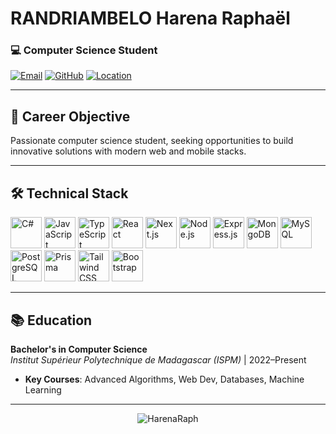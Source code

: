 # RANDRIAMBELO Harena Raphaël 
### 💻 Computer Science Student
[![Email](https://img.shields.io/badge/-harenaraph@gmail.com-D14836?style=flat&logo=gmail&logoColor=white)](mailto:harenaraph@gmail.com)
[![GitHub](https://img.shields.io/badge/-@HarenaRaph-181717?style=flat&logo=github)](https://github.com/HarenaRaph)
[![Location](https://img.shields.io/badge/Antananarivo,%20Madagascar-0077B5?style=flat&logo=google-maps&logoColor=white)]()

---

## 🚀 Career Objective
Passionate computer science student, seeking opportunities to build innovative solutions with modern web and mobile stacks.

---

## 🛠️ Technical Stack

<p align="left">
  <!-- Langages -->
  <img src="https://cdn.jsdelivr.net/gh/devicons/devicon/icons/csharp/csharp-original.svg" width="50" alt="C#" title="C#"/>
  <img src="https://cdn.jsdelivr.net/gh/devicons/devicon/icons/javascript/javascript-original.svg" width="50" alt="JavaScript" title="JavaScript"/>
  <img src="https://cdn.jsdelivr.net/gh/devicons/devicon/icons/typescript/typescript-original.svg" width="50" alt="TypeScript" title="TypeScript"/>
  
  <!-- Frontend -->
  <img src="https://cdn.simpleicons.org/react" width="50" alt="React" title="React"/>
  <img src="https://cdn.simpleicons.org/nextdotjs" width="50" alt="Next.js" title="Next.js"/>
  
  <!-- Backend -->
  <img src="https://cdn.simpleicons.org/nodedotjs" width="50" alt="Node.js" title="Node.js"/>
  <img src="https://cdn.simpleicons.org/express" width="50" alt="Express.js" title="Express.js"/>
  
  <!-- Bases de données -->
  <img src="https://cdn.simpleicons.org/mongodb" width="50" alt="MongoDB" title="MongoDB"/>
  <img src="https://cdn.simpleicons.org/mysql" width="50" alt="MySQL" title="MySQL"/>
  <img src="https://cdn.simpleicons.org/postgresql" width="50" alt="PostgreSQL" title="PostgreSQL"/>
  
  <!-- ORM & CSS -->
  <img src="https://cdn.simpleicons.org/prisma" width="50" alt="Prisma" title="Prisma"/>
  <img src="https://cdn.simpleicons.org/tailwindcss" width="50" alt="Tailwind CSS" title="Tailwind CSS"/>
  <img src="https://cdn.simpleicons.org/bootstrap" width="50" alt="Bootstrap" title="Bootstrap"/>
</p>

---

## 📚 Education
**Bachelor's in Computer Science**  
*Institut Supérieur Polytechnique de Madagascar (ISPM)* | 2022–Present   
- **Key Courses**: Advanced Algorithms, Web Dev, Databases, Machine Learning  


---

<p align="center">
  <img src="https://komarev.com/ghpvc/?username=HarenaRaph&label=Profile%20Views&color=blueviolet" alt="HarenaRaph" />
</p>
